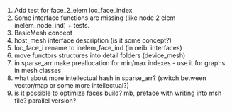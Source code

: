 
1. Add test for face_2_elem loc_face_index
2. Some interface functions are missing (like node 2 elem inelem_node_ind) + tests.
3. BasicMesh concept
4. host_mesh interface description (is it some concept?)
5. loc_face_i rename to inelem_face_ind (in neib. interfaces)
6. move functors structures into detail folders (device_mesh)
7. in sparse_arr make preallocation for min/max indexes - use it for graphs in mesh classes
8. what about more intellectual hash in sparse_arr? (switch between vector/map or some more intellectual?)
9. is it possible to optimize faces build? mb, preface with writing into msh file?
   parallel version?